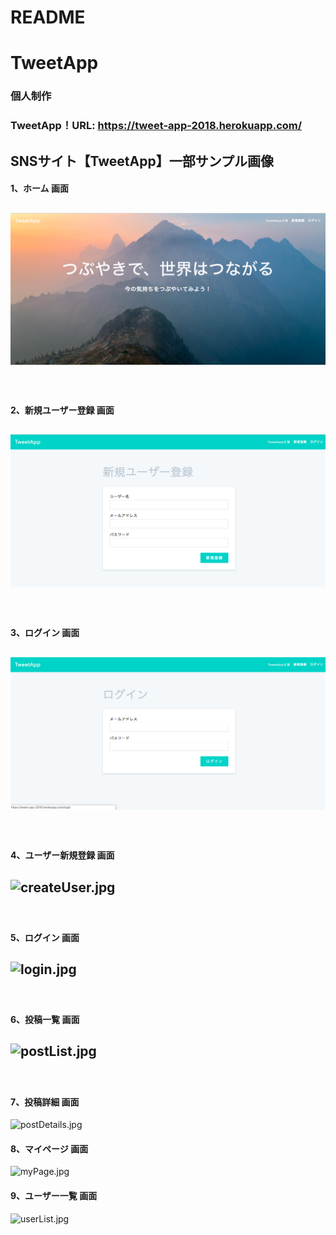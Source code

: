 # README
# TweetApp
### 個人制作

### TweetApp！URL: https://tweet-app-2018.herokuapp.com/

## SNSサイト【TweetApp】一部サンプル画像   
#### 1、ホーム 画面  
![home.jpg](https://github.com/y-sugiyama654/TweetApp/blob/images/images/home.jpg)
-----------
　  
#### 2、新規ユーザー登録 画面  
![createUser.jpg](https://github.com/y-sugiyama654/TweetApp/blob/images/images/createUser.jpg)  
-----------
　  
#### 3、ログイン 画面  
![login.jpg](https://github.com/y-sugiyama654/TweetApp/blob/images/images/login.jpg)
-----------
　  
#### 4、ユーザー新規登録 画面  
![createUser.jpg](https://github.com/y-sugiyama654/ecsite-i1810b/blob/images/images/createUser.jpg)
-----------
　  
#### 5、ログイン 画面
![login.jpg](https://github.com/y-sugiyama654/ecsite-i1810b/blob/images/images/login.jpg)
-----------
　  
#### 6、投稿一覧 画面
![postList.jpg](https://github.com/y-sugiyama654/ecsite-i1810b/blob/images/images/postList.jpg)
-----------
　  
#### 7、投稿詳細 画面
![postDetails.jpg](https://github.com/y-sugiyama654/ecsite-i1810b/blob/images/images/postDetails.jpg)

#### 8、マイページ 画面
![myPage.jpg](https://github.com/y-sugiyama654/ecsite-i1810b/blob/images/images/myPage.jpg)

#### 9、ユーザー一覧 画面
![userList.jpg](https://github.com/y-sugiyama654/ecsite-i1810b/blob/images/images/userList.jpg)
